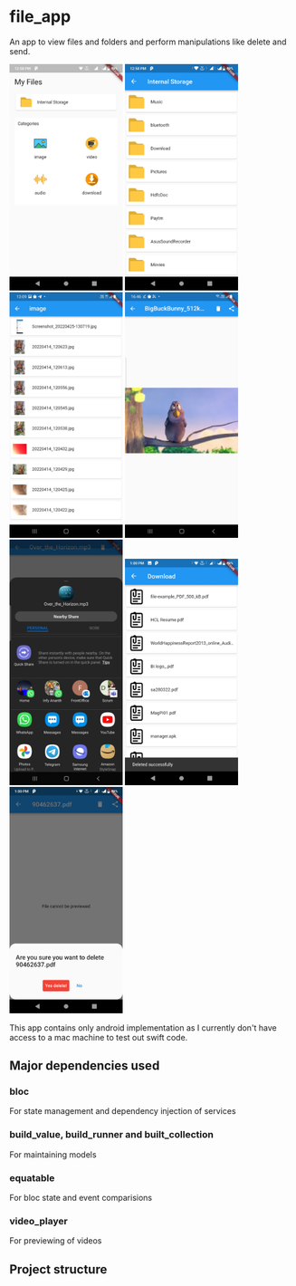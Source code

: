 # file_app

An app to view files and folders and perform manipulations like delete and send.

<img src="screenshots/home.jfif" alt="Home" width="200"/>
<img src="screenshots/folders.jfif" alt="Folder" width="200"/>
<img src="screenshots/images.jfif" alt="Image" width="200"/>
<img src="screenshots/videoPreview.png" alt="File rendering" width="200"/>
<img src="screenshots/share.png" alt="Share" width="200"/>
<img src="screenshots/files.jfif" alt="File" width="200"/>
<img src="screenshots/delete.jfif" alt="Delete" width="200"/>


This app contains only android implementation as I currently don't have access to a mac machine to test out swift code.

## Major dependencies used

### bloc

For state management and dependency injection of services

### build_value, build_runner and built_collection

For maintaining models

### equatable

For bloc state and event comparisions

### video_player

For previewing of videos

## Project structure

